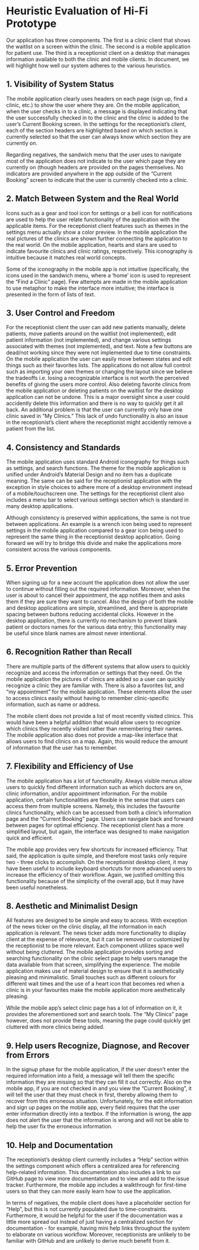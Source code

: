 # Heuristic Evaluation of Hi-Fi Prototype
Our application has three components. The first is a clinic client that shows
the waitlist on a screen within the clinic. The second is a mobile application
for patient use. The third is a receptionist client on a desktop that manages
information available to both the clinic and mobile clients. In document, we
will highlight how well our system adheres to the various heuristics.

## 1. Visibility of System Status 
The mobile application clearly uses headers on each page (sign up, find a
clinic, etc.) to show the user where they are. On the mobile application, when
the user checks in to a clinic, a message is displayed indicating that the user
successfully checked in to the clinic and the clinic is added to the user’s
Current Booking screen. In the settings for the receptionist’s client, each of
the section headers are highlighted based on which section is currently selected
so that the user can always know which section they are currently on.

Regarding negatives, the sandwich menu that the user uses to navigate most of
the application does not indicate to the user which page they are currently on
(though headers are provided on the pages themselves. No indicators are provided
anywhere in the app outside of the “Current Booking” screen to indicate that the
user is currently checked into a clinic.

## 2. Match Between System and the Real World 
Icons such as a gear and tool icon for settings or a bell icon for notifications
are used to help the user relate functionality of the application with the
applicable items. For the receptionist client features such as themes in the
settings menu actually show a color preview. In the mobile application the real
pictures of the clinics are shown further connecting the application to the real
world. On the mobile application, hearts and stars are used to indicate
favourite clinics and clinic ratings, respectively. This iconography is
intuitive because it matches real world concepts.

Some of the iconography in the mobile app is not intuitive (specifically, the
icons used in the sandwich menu, where a ‘home’ icon is used to represent the
“Find a Clinic” page). Few attempts are made in the mobile application to use
metaphor to make the interface more intuitive; the interface is presented in the
form of lists of text.

## 3. User Control and Freedom 
For the receptionist client the user can add new patients manually, delete
patients, move patients around on the waitlist (not implemented), edit patient
information (not implemented), and change various settings associated with
themes (not implemented), and text. Note a few buttons are dead/not working
since they were not implemented due to time constraints. On the mobile
application the user can easily move between states and edit things such as
their favorites lists. The applications do not allow full control such as
importing your own themes or changing the layout since we believe the tradeoffs
i.e. losing a recognizable interface is not worth the perceived benefits of
giving the users more control. Also deleting favorite clinics from the mobile
application or deleting patients on the waitlist for the desktop application can
not be undone. This is a major oversight since a user could accidently delete
this information and there is no way to quickly get it all back. An additional
problem is that the user can currently only have one clinic saved in “My
Clinics.” This lack of undo functionality is also an issue in the receptionist’s
client where the receptionist might accidently remove a patient from the list.

## 4. Consistency and Standards
The mobile application uses standard Android iconography for things such as
settings, and search functions. The theme for the mobile application is unified
under Android’s Material Design and no item has a duplicate meaning. The same
can be said for the receptionist application with the exception in style choices
to adhere more of a desktop environment instead of a mobile/touchscreen one. The
settings for the receptionist client also includes a menu bar to select various
settings section which is standard in many desktop applications.

Although consistency is preserved within applications, the same is not true
between applications. An example is a wrench icon being used to represent
settings in the mobile application compared to a gear icon being used to
represent the same thing in the receptionist desktop application. Going forward
we will try to bridge this divide and make the applications more consistent
across the various components. 

## 5. Error Prevention 
When signing up for a new account the application does not allow the user to
continue without filling out the required information. Moreover, when the user
is about to cancel their appointment, the app notifies them and asks them if
they are sure they want to cancel. Also the design of both the mobile and
desktop applications are simple, streamlined, and there is appropriate spacing
between buttons reducing accidental clicks. However in the desktop application,
there is currently no mechanism to prevent blank patient or doctors names for
the various data entry; this functionality may be useful since blank names are
almost never intentional.

## 6. Recognition Rather than Recall 
There are multiple parts of the different systems that allow users to quickly
recognize and access the information or settings that they need. On the mobile
application the pictures of clinics are added so a user can quickly recognize a
clinic they are familiar with. There is also a favorites list, and “my
appointment” for the mobile application. These elements allow the user to access
clinics easily without having to remember clinic-specific information, such as
name or address. 

The mobile client does not provide a list of most recently visited clinics. This
would have been a helpful addition that would allow users to recognize which
clinics they recently visited rather than remembering their names. The mobile
application also does not provide a map-like interface that allows users to find
clinics on a map. Again, this would reduce the amount of information that the
user has to remember.

## 7. Flexibility and Efficiency of Use
The mobile application has a lot of functionality. Always visible menus allow
users to quickly find different information such as which doctors are on, clinic
information, and/or appointment information. For the mobile application, certain
functionalities are flexible in the sense that users can access them from
multiple screens. Namely, this includes the favourite clinics functionality,
which can be accessed from both a clinic’s information page and the “Current
Booking” page. Users can navigate back and forward between pages for optimal
efficiency. The receptionist client has a more simplified layout, but again, the
interface was designed to make navigation quick and efficient.

The mobile app provides very few shortcuts for increased efficiency. That said,
the application is quite simple, and therefore most tasks only require two -
three clicks to accomplish. On the receptionist desktop client, it may have been
useful to include keyboard shortcuts for more advanced users to increase the
efficiency of their workflow. Again, we justified omitting this functionality
because of the simplicity of the overall app, but it may have been useful
nonetheless.

## 8. Aesthetic and Minimalist Design 
All features are designed to be simple and easy to access. With exception of the
news ticker on the clinic display, all the information in each application is
relevant. The news ticker adds more functionality to display client at the
expense of relevance, but it can be removed or customized by the receptionist to
be more relevant. Each component utilizes space well without being cluttered.
The mobile application provides sorting and searching functionality on the
clinic select page to help users manage the data available from that screen,
simplifying the experience. The mobile application makes use of material design
to ensure that it is aesthetically pleasing and minimalistic. Small touches such
as different colours for different wait times and the use of a heart icon that
becomes red when a clinic is in your favourites make the mobile application more
aesthetically pleasing.

While the mobile app’s select clinic page has a lot of information on it, it
provides the aforementioned sort and search tools. The “My Clinics” page
however, does not provide these tools, meaning the page could quickly get
cluttered with more clinics being added.

## 9. Help users Recognize, Diagnose, and Recover from Errors 
In the signup phase for the mobile application, if the user doesn’t enter the
required information into a field, a message will tell them the specific
information they are missing so that they can fill it out correctly. Also on the
mobile app, if you are not checked in and you view the “Current Booking”, it
will tell the user that they must check in first, thereby allowing them to
recover from this erroneous situation. Unfortunately, for the edit information
and sign up pages on the mobile app, every field requires that the user enter
information directly into a textbox. If the information is wrong, the app does
not alert the user that the information is wrong and will not be able to help
the user fix the erroneous information. 

## 10. Help and Documentation 
The receptionist’s desktop client currently includes a “Help” section within the
settings component which offers a centralized area for referencing help-related
information. This documentation also includes a link to our GitHub page to view
more documentation and to view and add to the issue tracker. Furthermore, the
mobile app includes a walkthrough for first-time users so that they can more
easily learn how to use the application.

In terms of negatives, the mobile client does have a placeholder section for
“Help”, but this is not currently populated due to time-constraints.
Furthermore, it would be helpful for the user if the documentation was a little
more spread out instead of just having a centralized section for documentation -
for example, having mini help links throughout the system to elaborate on
various workflow. Moreover, receptionists are unlikely to be familiar with
GitHub and are unlikely to derive much benefit from it.
